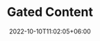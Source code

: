 ---
title: "Gated Content"
date: 2022-10-10T11:02:05+06:00
description: "Member-only content for your website"
type : "features"
---